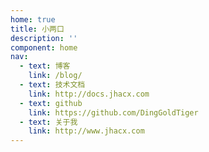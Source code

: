 ```yaml
---
home: true
title: 小两口
description: ''
component: home
nav:
  - text: 博客
    link: /blog/
  - text: 技术文档
    link: http://docs.jhacx.com
  - text: github
    link: https://github.com/DingGoldTiger
  - text: 关于我
    link: http://www.jhacx.com
---
```

